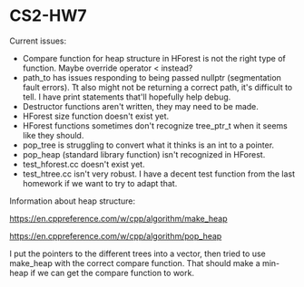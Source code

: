 # CS2-HW7
Current issues:

- Compare function for heap structure in HForest is not the right type of function. Maybe override operator < instead?
- path_to has issues responding to being passed nullptr (segmentation fault errors). Tt also might not be returning a correct path, it's difficult to tell. I have print statements that'll hopefully help debug.
- Destructor functions aren't written, they may need to be made.
- HForest size function doesn't exist yet.
- HForest functions sometimes don't recognize tree_ptr_t when it seems like they should.
- pop_tree is struggling to convert what it thinks is an int to a pointer.
- pop_heap (standard library function) isn't recognized in HForest.
- test_hforest.cc doesn't exist yet.
- test_htree.cc isn't very robust. I have a decent test function from the last homework if we want to try to adapt that.

Information about heap structure:

https://en.cppreference.com/w/cpp/algorithm/make_heap

https://en.cppreference.com/w/cpp/algorithm/pop_heap

I put the pointers to the different trees into a vector, then tried to use make_heap with the correct compare function. That should make a min-heap if we can get the compare function to work.
